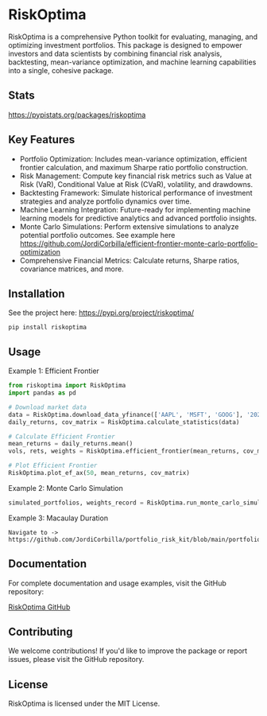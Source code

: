 # RiskOptima

RiskOptima is a comprehensive Python toolkit for evaluating, managing, and optimizing investment portfolios. This package is designed to empower investors and data scientists by combining financial risk analysis, backtesting, mean-variance optimization, and machine learning capabilities into a single, cohesive package.

## Stats
https://pypistats.org/packages/riskoptima

## Key Features

- Portfolio Optimization: Includes mean-variance optimization, efficient frontier calculation, and maximum Sharpe ratio portfolio construction.
- Risk Management: Compute key financial risk metrics such as Value at Risk (VaR), Conditional Value at Risk (CVaR), volatility, and drawdowns.
- Backtesting Framework: Simulate historical performance of investment strategies and analyze portfolio dynamics over time.
- Machine Learning Integration: Future-ready for implementing machine learning models for predictive analytics and advanced portfolio insights.
- Monte Carlo Simulations: Perform extensive simulations to analyze potential portfolio outcomes. See example here https://github.com/JordiCorbilla/efficient-frontier-monte-carlo-portfolio-optimization
- Comprehensive Financial Metrics: Calculate returns, Sharpe ratios, covariance matrices, and more.

## Installation

See the project here: https://pypi.org/project/riskoptima/

```
pip install riskoptima
```
## Usage

Example 1: Efficient Frontier
```python
from riskoptima import RiskOptima
import pandas as pd

# Download market data
data = RiskOptima.download_data_yfinance(['AAPL', 'MSFT', 'GOOG'], '2022-01-01', '2022-12-31')
daily_returns, cov_matrix = RiskOptima.calculate_statistics(data)

# Calculate Efficient Frontier
mean_returns = daily_returns.mean()
vols, rets, weights = RiskOptima.efficient_frontier(mean_returns, cov_matrix)

# Plot Efficient Frontier
RiskOptima.plot_ef_ax(50, mean_returns, cov_matrix)
```
Example 2: Monte Carlo Simulation
```python
simulated_portfolios, weights_record = RiskOptima.run_monte_carlo_simulation(daily_returns, cov_matrix)
```

Example 3: Macaulay Duration
```
Navigate to -> https://github.com/JordiCorbilla/portfolio_risk_kit/blob/main/portfolio_risk_kit.ipynb
```

## Documentation

For complete documentation and usage examples, visit the GitHub repository:

[RiskOptima GitHub](https://github.com/JordiCorbilla/RiskOptima)

## Contributing

We welcome contributions! If you'd like to improve the package or report issues, please visit the GitHub repository.

## License

RiskOptima is licensed under the MIT License.

